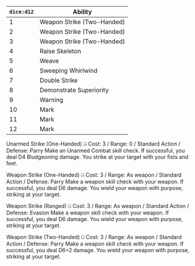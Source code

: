 
| `dice:d12` | Ability  |
| ---------- | -------- |
| 1          | Weapon Strike (Two-Handed)     |
| 2          | Weapon Strike (Two-Handed)      |
| 3          | Weapon Strike (Two-Handed)   |
| 4          | Raise Skeleton     |
| 5          | Weave    |
| 6          | Sweeping Whirlwind |
| 7          | Double Strike     |
| 8          | Demonstrate Superiority |
| 9          | Warning   |
| 10         | Mark  |
| 11         | Mark    |
| 12         | Mark   |



Unarmed Strike (One-Handed) ⍈
Cost: 3 / Range: 0 / Standard Action / Defense: Parry
Make an Unarmed Combat skill check. If successful, you deal D4 Bludgeoning damage.
You strike at your target with your fists and feet.

Weapon Strike (One-Handed) ⍈
Cost: 3 / Range: As weapon / Standard Action / Defense: Parry
Make a weapon skill check with your weapon. If successful, you deal D6 damage.
You wield your weapon with purpose, striking at your target.

Weapon Strike (Ranged) ⍈
Cost: 3 / Range: As weapon / Standard Action / Defense: Evasion 
Make a weapon skill check with your weapon. If successful, you deal D6 damage.
You wield your weapon with purpose, striking at your target.

Weapon Strike (Two-Handed) ⍈
Cost: 3 / Range: As weapon / Standard Action / Defense: Parry
Make a weapon skill check with your weapon. If successful, you deal D6+2 damage.
You wield your weapon with purpose, striking at your target.